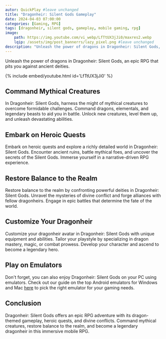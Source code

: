 ```yaml
---
autor: QuickPlay #leave unchanged
title: "Dragonheir: Silent Gods Gameplay"
date: 2024-04-03 07:00:00
categories: [Gaming, RPG]
tags: [dragonheir, silent gods, gameplay, mobile gaming, rpg]
image: 
    path: https://img.youtube.com/vi_webp/LfTtUX3jJi0/maxres2.webp 
    lqip: /assets/img/post_bannerrs/lazy_pixel.png #leave unchanged
description: "Unleash the power of dragons in Dragonheir: Silent Gods, an epic RPG that pits you against ancient deities. Command mythical creatures, embark on heroic quests, and restore balance to the realm. Discover its immersive gameplay, stunning visuals, and how to become a legendary dragonheir."
---
```


Unleash the power of dragons in Dragonheir: Silent Gods, an epic RPG that pits you against ancient deities.

{% include embed/youtube.html id='LfTtUX3jJi0' %}

## Command Mythical Creatures
In Dragonheir: Silent Gods, harness the might of mythical creatures to overcome formidable challenges. Command dragons, elementals, and legendary beasts to aid you in battle. Unlock new creatures, level them up, and unleash devastating abilities.

## Embark on Heroic Quests
Embark on heroic quests and explore a richly detailed world in Dragonheir: Silent Gods. Encounter ancient ruins, battle mythical foes, and uncover the secrets of the Silent Gods. Immerse yourself in a narrative-driven RPG experience.

## Restore Balance to the Realm
Restore balance to the realm by confronting powerful deities in Dragonheir: Silent Gods. Unravel the mysteries of divine conflict and forge alliances with fellow dragonheirs. Engage in epic battles that determine the fate of the world.

## Customize Your Dragonheir
Customize your dragonheir avatar in Dragonheir: Silent Gods with unique equipment and abilities. Tailor your playstyle by specializing in dragon mastery, magic, or combat prowess. Develop your character and ascend to become a legendary hero.

## Play on Emulators
Don't forget, you can also enjoy Dragonheir: Silent Gods on your PC using emulators. Check out our guide on the top Android emulators for Windows and Mac [here](https://quickplaymobile.github.io/posts/Top-10-Best-Android-Emulators-for-Windows-and-Mac/) to pick the right emulator for your gaming needs.

## Conclusion
Dragonheir: Silent Gods offers an epic RPG adventure with its dragon-themed gameplay, heroic quests, and divine conflicts. Command mythical creatures, restore balance to the realm, and become a legendary dragonheir in this immersive mobile RPG.

